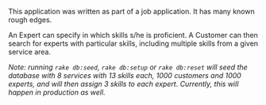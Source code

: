 This application was written as part of a job application. It has many known
rough edges.

An Expert can specify in which skills s/he is proficient. A Customer can then
search for experts with particular skills, including multiple skills from a
given service area.

_Note: running `rake db:seed`, `rake db:setup` or `rake db:reset` will seed the
database with 8 services with 13 skills each, 1000 customers and 1000 experts,
and will then assign 3 skills to each expert. Currently, *this will happen in
production* as well._
